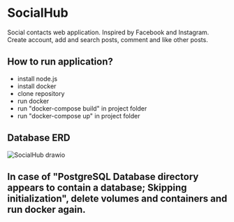 # SocialHub
Social contacts web application. Inspired by Facebook and Instagram.
Create account, add and search posts, comment and like other posts.

## How to run application?

- install node.js
- install docker
- clone repository
- run docker
- run "docker-compose build" in project folder
- run "docker-compose up" in project folder

## Database ERD
![SocialHub drawio](https://user-images.githubusercontent.com/92308173/226292815-c179287a-9d5b-45a0-911e-76d2164cdaad.png)

## In case of "PostgreSQL Database directory appears to contain a database; Skipping initialization", delete volumes and containers and run docker again. 
